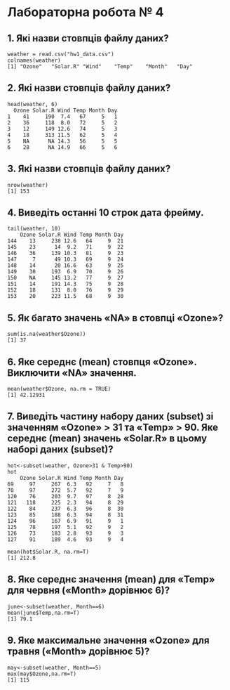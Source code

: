 # Лабораторна робота № 4

## 1. Які назви стовпців файлу даних?

```{R}
weather = read.csv("hw1_data.csv")
colnames(weather)
[1] "Ozone"   "Solar.R" "Wind"    "Temp"    "Month"   "Day"  
```
## 2. Які назви стовпців файлу даних?

```{R}
head(weather, 6)
  Ozone Solar.R Wind Temp Month Day
1    41     190  7.4   67     5   1
2    36     118  8.0   72     5   2
3    12     149 12.6   74     5   3
4    18     313 11.5   62     5   4
5    NA      NA 14.3   56     5   5
6    28      NA 14.9   66     5   6
```

## 3. Які назви стовпців файлу даних?

```{R}
nrow(weather)
[1] 153
```
## 4. Виведіть останні 10 строк дата фрейму.

```{R}
tail(weather, 10)
    Ozone Solar.R Wind Temp Month Day
144    13     238 12.6   64     9  21
145    23      14  9.2   71     9  22
146    36     139 10.3   81     9  23
147     7      49 10.3   69     9  24
148    14      20 16.6   63     9  25
149    30     193  6.9   70     9  26
150    NA     145 13.2   77     9  27
151    14     191 14.3   75     9  28
152    18     131  8.0   76     9  29
153    20     223 11.5   68     9  30
```
## 5. Як багато значень «NA» в стовпці «Ozone»?
```{R}
sum(is.na(weather$Ozone))
[1] 37
```
## 6. Яке середнє (mean) стовпця «Ozone». Виключити «NA» значення.

```{R}
mean(weather$Ozone, na.rm = TRUE)  
[1] 42.12931
```

## 7. Виведіть частину набору даних (subset) зі значенням «Ozone» > 31 та «Temp» > 90. Яке середнє (mean) значень «Solar.R» в цьому наборі даних (subset)?

```{R}
hot<-subset(weather, Ozone>31 & Temp>90)
hot 
    Ozone Solar.R Wind Temp Month Day
69     97     267  6.3   92     7   8
70     97     272  5.7   92     7   9
120    76     203  9.7   97     8  28
121   118     225  2.3   94     8  29
122    84     237  6.3   96     8  30
123    85     188  6.3   94     8  31
124    96     167  6.9   91     9   1
125    78     197  5.1   92     9   2
126    73     183  2.8   93     9   3
127    91     189  4.6   93     9   4

mean(hot$Solar.R, na.rm=T)
[1] 212.8
```

## 8. Яке середнє значення (mean) для «Temp» для червня («Month» дорівнює 6)?

```{R}
june<-subset(weather, Month==6)
mean(june$Temp,na.rm=T) 
[1] 79.1
```

## 9. Яке максимальне значення «Ozone» для травня («Month» дорівнює 5)?
```{R}
may<-subset(weather, Month==5)
max(may$Ozone,na.rm=T) 
[1] 115
```
